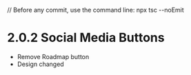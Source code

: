 // Before any commit, use the command line: npx tsc --noEmit

# 2.0.2 Social Media Buttons

- Remove Roadmap button
- Design changed